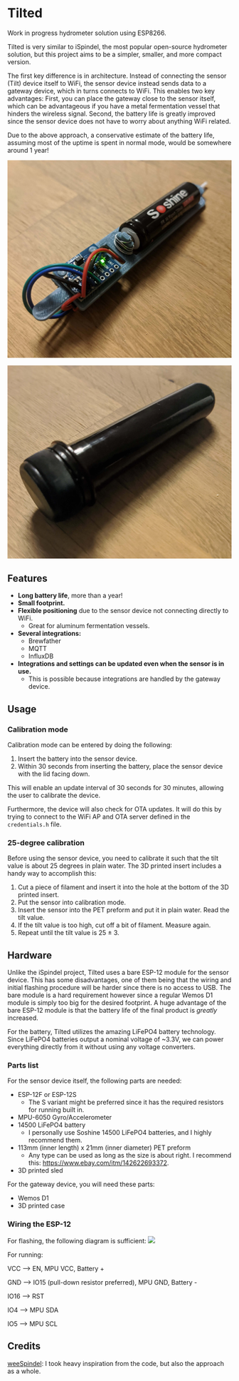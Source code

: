 # Tilted

Work in progress hydrometer solution using ESP8266. 

Tilted is very similar to iSpindel, the most popular open-source hydrometer solution, but this project aims to be a simpler, smaller, and more compact version.

The first key difference is in architecture. Instead of connecting the sensor (Tilt) device itself to WiFi, the sensor device instead sends data to a gateway device, which in turns connects to WiFi. This enables two key advantages: First, you can place the gateway close to the sensor itself, which can be advantageous if you have a metal fermentation vessel that hinders the wireless signal. Second, the battery life is greatly improved since the sensor device does not have to worry about anything WiFi related.

Due to the above approach, a conservative estimate of the battery life, assuming most of the uptime is spent in normal mode, would be somewhere around 1 year!

<p style="text-align: center;">
  <img alt="Tilted assembled" src="docs/images/Tilted_assembled.jpg" width="600">
</p>
<p style="text-align: center;">
  <img alt="PET preform" src="docs/images/PET_preform.jpg" width="600">
</p>

## Features
* **Long battery life**, more than a year!
* **Small footprint.**
* **Flexible positioning** due to the sensor device not connecting directly to WiFi.
  * Great for aluminum fermentation vessels.
* **Several integrations:**
  * Brewfather
  * MQTT
  * InfluxDB
* **Integrations and settings can be updated even when the sensor is in use.**
  * This is possible because integrations are handled by the gateway device.

## Usage
### Calibration mode
Calibration mode can be entered by doing the following:

1. Insert the battery into the sensor device.
2. Within 30 seconds from inserting the battery, place the sensor device with the lid facing down.

This will enable an update interval of 30 seconds for 30 minutes, allowing the user to calibrate the device.

Furthermore, the device will also check for OTA updates. It will do this by trying to connect to the WiFi AP and OTA server defined in the `credentials.h` file.

### 25-degree calibration
Before using the sensor device, you need to calibrate it such that the tilt value is about 25 degrees in plain water. The 3D printed insert includes a handy way to accomplish this:

1. Cut a piece of filament and insert it into the hole at the bottom of the 3D printed insert.
2. Put the sensor into calibration mode.
3. Insert the sensor into the PET preform and put it in plain water. Read the tilt value.
4. If the tilt value is too high, cut off a bit of filament. Measure again.
5. Repeat until the tilt value is 25 ± 3.

## Hardware

Unlike the iSpindel project, Tilted uses a bare ESP-12 module for the sensor device. This has some disadvantages, one of them being that the wiring and initial flashing procedure will be harder since there is no access to USB. The bare module is a hard requirement however since a regular Wemos D1 module is simply too big for the desired footprint. A huge advantage of the bare ESP-12 module is that the battery life of the final product is *greatly* increased.

For the battery, Tilted utilizes the amazing LiFePO4 battery technology. Since LiFePO4 batteries output a nominal voltage of ~3.3V, we can power everything directly from it without using any voltage converters.

### Parts list

For the sensor device itself, the following parts are needed:
* ESP-12F or ESP-12S
  * The S variant might be preferred since it has the required resistors for running built in.
* MPU-6050 Gyro/Accelerometer
* 14500 LiFePO4 battery
  * I personally use Soshine 14500 LiFePO4 batteries, and I highly recommend them.
* 113mm (inner length) x 21mm (inner diameter) PET preform
  * Any type can be used as long as the size is about right. I recommend this: https://www.ebay.com/itm/142622693372.
* 3D printed sled

For the gateway device, you will need these parts:
* Wemos D1
* 3D printed case

### Wiring the ESP-12

For flashing, the following diagram is sufficient:
![](https://www.allaboutcircuits.com/uploads/articles/20170323-lee-wifieye-circuit-pgm-1.jpg)

For running:

VCC --> EN, MPU VCC, Battery +

GND --> IO15 (pull-down resistor preferred), MPU GND, Battery -

IO16 --> RST

IO4 --> MPU SDA

IO5 --> MPU SCL

## Credits
[weeSpindel](https://github.com/c-/weeSpindel): I took heavy inspiration from the code, but also the approach as a whole.